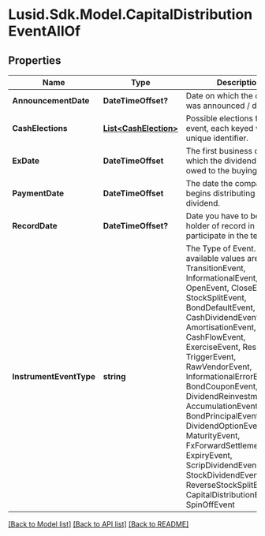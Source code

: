 # Lusid.Sdk.Model.CapitalDistributionEventAllOf

## Properties

Name | Type | Description | Notes
------------ | ------------- | ------------- | -------------
**AnnouncementDate** | **DateTimeOffset?** | Date on which the dividend was announced / declared. | [optional] 
**CashElections** | [**List&lt;CashElection&gt;**](CashElection.md) | Possible elections for this event, each keyed with a unique identifier. | 
**ExDate** | **DateTimeOffset** | The first business day on which the dividend is not owed to the buying party. | 
**PaymentDate** | **DateTimeOffset** | The date the company begins distributing the dividend. | 
**RecordDate** | **DateTimeOffset?** | Date you have to be the holder of record in order to participate in the tender. | [optional] 
**InstrumentEventType** | **string** | The Type of Event. The available values are: TransitionEvent, InformationalEvent, OpenEvent, CloseEvent, StockSplitEvent, BondDefaultEvent, CashDividendEvent, AmortisationEvent, CashFlowEvent, ExerciseEvent, ResetEvent, TriggerEvent, RawVendorEvent, InformationalErrorEvent, BondCouponEvent, DividendReinvestmentEvent, AccumulationEvent, BondPrincipalEvent, DividendOptionEvent, MaturityEvent, FxForwardSettlementEvent, ExpiryEvent, ScripDividendEvent, StockDividendEvent, ReverseStockSplitEvent, CapitalDistributionEvent, SpinOffEvent | 

[[Back to Model list]](../README.md#documentation-for-models) [[Back to API list]](../README.md#documentation-for-api-endpoints) [[Back to README]](../README.md)

